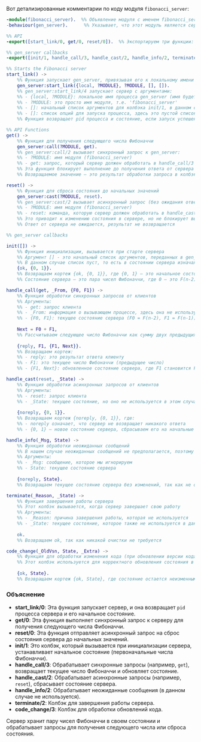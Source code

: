 Вот детализированные комментарии по коду модуля `fibonacci_server`:

```erlang
-module(fibonacci_server).  %% Объявление модуля с именем fibonacci_server
-behaviour(gen_server).      %% Указывает, что этот модуль является сервером, реализующим поведение gen_server

%% API
-export([start_link/0, get/0, reset/0]).  %% Экспортируем три функции: start_link, get, и reset

%% gen_server callbacks
-export([init/1, handle_call/3, handle_cast/2, handle_info/2, terminate/2, code_change/3]). %% Экспортируем стандартные колбэки для работы с gen_server

%% Starts the Fibonacci server
start_link() -> 
    %% Функция запускает gen_server, привязывая его к локальному имени "fibonacci_server"
    gen_server:start_link({local, ?MODULE}, ?MODULE, [], []). 
    %% gen_server:start_link/4 запускает сервер с аргументами:
    %% - {local, ?MODULE}: локальное имя процесса gen_server (имя будет 'fibonacci_server')
    %% - ?MODULE: это просто имя модуля, т.е. 'fibonacci_server'
    %% - []: начальный список аргументов для колбэка init/1, в данном случае пустой список
    %% - []: список опций для запуска процесса, здесь это пустой список
    %% Функция возвращает pid процесса и состояние, если запуск успешен

%% API Functions
get() -> 
    %% Функция для получения следующего числа Фибоначчи
    gen_server:call(?MODULE, get). 
    %% gen_server:call/2 вызывает синхронный запрос к gen_server:
    %% - ?MODULE: имя модуля (fibonacci_server)
    %% - get: запрос, который сервер должен обработать в handle_call/3
    %% Эта функция блокирует выполнение до получения ответа от сервера
    %% Возвращаемое значение — это результат обработки запроса в колбэке handle_call

reset() -> 
    %% Функция для сброса состояния до начальных значений
    gen_server:cast(?MODULE, reset).
    %% gen_server:cast/2 вызывает асинхронный запрос (без ожидания ответа):
    %% - ?MODULE: имя модуля (fibonacci_server)
    %% - reset: команда, которую сервер должен обработать в handle_cast/2
    %% Это приводит к изменению состояния в сервере, но не блокирует выполнение
    %% Ответ от сервера не ожидается, результат не возвращается

%% gen_server callbacks

init([]) -> 
    %% Функция инициализации, вызывается при старте сервера
    %% Аргумент [] - это начальный список аргументов, переданных в gen_server:start_link
    %% В данном случае список пуст, то есть в состоянии сервера изначально два числа Фибоначчи
    {ok, {0, 1}}. 
    %% Возвращаем кортеж {ok, {0, 1}}, где {0, 1} — это начальное состояние
    %% Состояние сервера — это пара чисел Фибоначчи, где 0 — это F(n-2), а 1 — это F(n-1)

handle_call(get, _From, {F0, F1}) -> 
    %% Функция обработки синхронных запросов от клиентов
    %% Аргументы:
    %% - get: запрос клиента
    %% - _From: информация о вызывающем процессе, здесь она не используется, поэтому _From
    %% - {F0, F1}: текущее состояние сервера (F0 = F(n-2), F1 = F(n-1))
    
    Next = F0 + F1, 
    %% Рассчитываем следующее число Фибоначчи как сумму двух предыдущих чисел F0 и F1
    
    {reply, F1, {F1, Next}}.
    %% Возвращаем кортеж:
    %% - reply: это результат ответа клиенту
    %% - F1: это текущее число Фибоначчи (предыдущее число)
    %% - {F1, Next}: обновленное состояние сервера, где F1 становится F(n-2), а Next становится F(n-1)

handle_cast(reset, _State) -> 
    %% Функция обработки асинхронных запросов от клиентов
    %% Аргументы:
    %% - reset: запрос клиента
    %% - _State: текущее состояние, но оно не используется в этом случае, поэтому _State
    
    {noreply, {0, 1}}. 
    %% Возвращаем кортеж {noreply, {0, 1}}, где:
    %% - noreply означает, что сервер не возвращает никакого ответа
    %% - {0, 1} — новое состояние сервера, сбрасываем его на начальные значения (0 и 1)

handle_info(_Msg, State) -> 
    %% Функция обработки неожиданных сообщений
    %% В нашем случае неожиданных сообщений не предполагается, поэтому просто игнорируем их
    %% Аргументы:
    %% - _Msg: сообщение, которое мы игнорируем
    %% - State: текущее состояние сервера
    
    {noreply, State}. 
    %% Возвращаем текущее состояние сервера без изменений, так как не ожидается обработки сообщений

terminate(_Reason, _State) -> 
    %% Функция завершения работы сервера
    %% Этот колбэк вызывается, когда сервер завершает свою работу
    %% Аргументы:
    %% - _Reason: причина завершения работы, которая не используется
    %% - _State: текущее состояние, которое также не используется в данной реализации
    
    ok.
    %% Возвращаем ok, так как никакой очистки не требуется

code_change(_OldVsn, State, _Extra) -> 
    %% Функция для обработки изменения кода (при обновлении версии кода)
    %% Этот колбэк используется для корректного обновления состояния в процессе изменений версии
    
    {ok, State}.
    %% Возвращаем кортеж {ok, State}, где состояние остается неизменным, так как не требуется никаких изменений
```

### Объяснение

- **start_link/0**: Эта функция запускает сервер, и она возвращает `pid` процесса сервера и его начальное состояние.
- **get/0**: Эта функция выполняет синхронный запрос к серверу для получения следующего числа Фибоначчи.
- **reset/0**: Эта функция отправляет асинхронный запрос на сброс состояния сервера до начальных значений.
- **init/1**: Это колбэк, который вызывается при инициализации сервера, устанавливает начальное состояние (первоначальные числа Фибоначчи).
- **handle_call/3**: Обрабатывает синхронные запросы (например, `get`), возвращает текущее число Фибоначчи и обновляет состояние.
- **handle_cast/2**: Обрабатывает асинхронные запросы (например, `reset`), сбрасывает состояние сервера.
- **handle_info/2**: Обрабатывает неожиданные сообщения (в данном случае не используется).
- **terminate/2**: Колбэк для завершения работы сервера.
- **code_change/3**: Колбэк для обработки обновлений кода.

Сервер хранит пару чисел Фибоначчи в своем состоянии и обрабатывает запросы для получения следующего числа или сброса состояния.